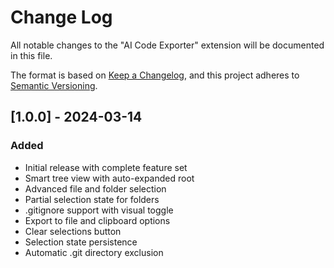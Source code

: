 # Change Log

All notable changes to the "AI Code Exporter" extension will be documented in this file.

The format is based on [Keep a Changelog](https://keepachangelog.com/en/1.0.0/),
and this project adheres to [Semantic Versioning](https://semver.org/spec/v2.0.0.html).

## [1.0.0] - 2024-03-14

### Added
- Initial release with complete feature set
- Smart tree view with auto-expanded root
- Advanced file and folder selection
- Partial selection state for folders
- .gitignore support with visual toggle
- Export to file and clipboard options
- Clear selections button
- Selection state persistence
- Automatic .git directory exclusion
